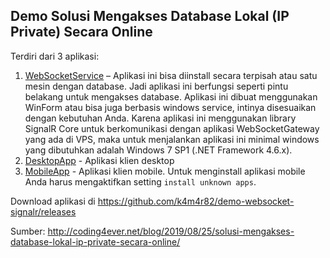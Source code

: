 ## Demo Solusi Mengakses Database Lokal (IP Private) Secara Online

Terdiri dari 3 aplikasi:

1. [WebSocketService](https://github.com/k4m4r82/demo-websocket-signalr/releases/download/v1.0.0/01.WebSocketService.zip) – Aplikasi ini bisa diinstall secara terpisah atau satu mesin dengan database. Jadi aplikasi ini berfungsi seperti pintu belakang untuk mengakses database. Aplikasi ini dibuat menggunakan WinForm atau bisa juga berbasis windows service, intinya disesuaikan dengan kebutuhan Anda. Karena aplikasi ini menggunakan library SignalR Core untuk berkomunikasi dengan aplikasi WebSocketGateway yang ada di VPS, maka untuk menjalankan aplikasi ini minimal windows yang dibutuhkan adalah Windows 7 SP1 (.NET Framework 4.6.x).
2. [DesktopApp](https://github.com/k4m4r82/demo-websocket-signalr/releases/download/v1.0.0/02.DesktopApp.zip) - Aplikasi klien desktop
3. [MobileApp](https://github.com/k4m4r82/demo-websocket-signalr/releases/download/v1.0.0/03.MobileApp.zip) - Aplikasi klien mobile. Untuk menginstall aplikasi mobile Anda harus mengaktifkan setting `install unknown apps`.

Download aplikasi di https://github.com/k4m4r82/demo-websocket-signalr/releases

Sumber: http://coding4ever.net/blog/2019/08/25/solusi-mengakses-database-lokal-ip-private-secara-online/